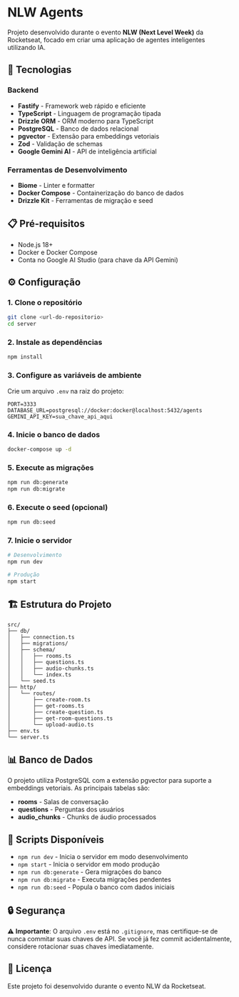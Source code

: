 # NLW Agents

Projeto desenvolvido durante o evento **NLW (Next Level Week)** da Rocketseat, focado em criar uma aplicação de agentes inteligentes utilizando IA.

## 🚀 Tecnologias

### Backend
- **Fastify** - Framework web rápido e eficiente
- **TypeScript** - Linguagem de programação tipada
- **Drizzle ORM** - ORM moderno para TypeScript
- **PostgreSQL** - Banco de dados relacional
- **pgvector** - Extensão para embeddings vetoriais
- **Zod** - Validação de schemas
- **Google Gemini AI** - API de inteligência artificial

### Ferramentas de Desenvolvimento
- **Biome** - Linter e formatter
- **Docker Compose** - Containerização do banco de dados
- **Drizzle Kit** - Ferramentas de migração e seed

## 📋 Pré-requisitos

- Node.js 18+
- Docker e Docker Compose
- Conta no Google AI Studio (para chave da API Gemini)

## ⚙️ Configuração

### 1. Clone o repositório
```bash
git clone <url-do-repositorio>
cd server
```

### 2. Instale as dependências
```bash
npm install
```

### 3. Configure as variáveis de ambiente
Crie um arquivo `.env` na raiz do projeto:

```env
PORT=3333
DATABASE_URL=postgresql://docker:docker@localhost:5432/agents
GEMINI_API_KEY=sua_chave_api_aqui
```

### 4. Inicie o banco de dados
```bash
docker-compose up -d
```

### 5. Execute as migrações
```bash
npm run db:generate
npm run db:migrate
```

### 6. Execute o seed (opcional)
```bash
npm run db:seed
```

### 7. Inicie o servidor
```bash
# Desenvolvimento
npm run dev

# Produção
npm start
```

## 🏗️ Estrutura do Projeto

```
src/
├── db/
│   ├── connection.ts
│   ├── migrations/
│   ├── schema/
│   │   ├── rooms.ts
│   │   ├── questions.ts
│   │   ├── audio-chunks.ts
│   │   └── index.ts
│   └── seed.ts
├── http/
│   └── routes/
│       ├── create-room.ts
│       ├── get-rooms.ts
│       ├── create-question.ts
│       ├── get-room-questions.ts
│       └── upload-audio.ts
├── env.ts
└── server.ts
```

## 📊 Banco de Dados

O projeto utiliza PostgreSQL com a extensão pgvector para suporte a embeddings vetoriais. As principais tabelas são:

- **rooms** - Salas de conversação
- **questions** - Perguntas dos usuários
- **audio_chunks** - Chunks de áudio processados

## 🔧 Scripts Disponíveis

- `npm run dev` - Inicia o servidor em modo desenvolvimento
- `npm start` - Inicia o servidor em modo produção
- `npm run db:generate` - Gera migrações do banco
- `npm run db:migrate` - Executa migrações pendentes
- `npm run db:seed` - Popula o banco com dados iniciais

## 🔒 Segurança

⚠️ **Importante**: O arquivo `.env` está no `.gitignore`, mas certifique-se de nunca commitar suas chaves de API. Se você já fez commit acidentalmente, considere rotacionar suas chaves imediatamente.

## 📝 Licença

Este projeto foi desenvolvido durante o evento NLW da Rocketseat. 